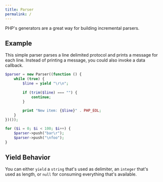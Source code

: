 ```yaml
---
title: Parser
permalink: /
---
```

PHP's generators are a great way for building incremental parsers.

## Example

This simple parser parses a line delimited protocol and prints a message for each line. Instead of printing a message, you could also invoke a data callback.

```php
$parser = new Parser((function () {
    while (true) {
        $line = yield "\r\n";
        
        if (trim($line) === "") {
            continue;
        }
        
        print "New item: {$line}" . PHP_EOL;
    }
})());

for ($i = 0; $i < 100; $i++) {
    $parser->push("bar\r");
    $parser->push("\nfoo");
}
```

## Yield Behavior

You can either `yield` a `string` that's used as delimiter, an `integer` that's used as length, or `null` for consuming everything that's available.
